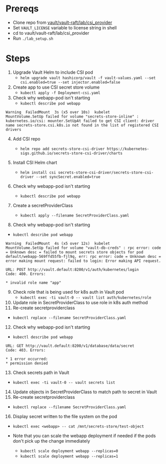 # Prereqs

* Clone repo from [vault/vault-raft/lab/csi_provider](https://github.com/jeremyaranas-hashicorp/minikube/tree/main/vault/vault-raft/lab/csi_provider)
* Set `VAULT_LICENSE` variable to license string in shell
* cd to vault/vault-raft/lab/csi_provider
* Run `./lab_setup.sh`

# Steps

1. Upgrade Vault Helm to include CSI pod
   * `helm upgrade vault hashicorp/vault -f vault-values.yaml --set csi.enabled=true --set injector.enabled=false`
2. Create app to use CSI secret store volume
   * `kubectl apply -f Deployment-csi.yaml`
3. Check why webapp-pod isn't starting
   * `kubectl describe pod webapp`
 
```
Warning  FailedMount  3s (x5 over 10s)  kubelet            MountVolume.SetUp failed for volume "secrets-store-inline" : kubernetes.io/csi: mounter.SetUpAt failed to get CSI client: driver name secrets-store.csi.k8s.io not found in the list of registered CSI drivers
```

4. Add CSI repo
   * `helm repo add secrets-store-csi-driver https://kubernetes-sigs.github.io/secrets-store-csi-driver/charts`
5. Install CSI Helm chart
   * `helm install csi secrets-store-csi-driver/secrets-store-csi-driver --set syncSecret.enabled=true`

6. Check why webapp-pod isn't starting
   * `kubectl describe pod webapp`
7. Create a secretProviderClass
   * `kubectl apply --filename SecretProviderClass.yaml`
8.  Check why webapp-pod isn't starting
   * `kubectl describe pod webapp`
     
```
Warning  FailedMount  4s (x5 over 12s)  kubelet            MountVolume.SetUp failed for volume "vault-db-creds" : rpc error: code = Unknown desc = failed to mount secrets store objects for pod default/webapp-569ffd55fb-fjl9q, err: rpc error: code = Unknown desc = error making mount request: failed to login: Error making API request.

URL: POST http://vault.default:8200/v1/auth/kubernetes/login
Code: 400. Errors:

* invalid role name "app"
```
9. Check role that is being used for k8s auth in Vault pod
   * `kubectl exec -ti vault-0 -- vault list auth/kubernetes/role`
10. Update role in SecretProviderClass to use role in k8s auth method
11. Re-create secretproviderclass
   * `kubectl replace --filename SecretProviderClass.yaml`
12. Check why webapp-pod isn't starting
   * `kubectl describe pod webapp`

```
URL: GET http://vault.default:8200/v1/database/data/secret
Code: 403. Errors:

* 1 error occurred:
* permission denied 
```

13. Check secrets path in Vault
   * `kubectl exec -ti vault-0 -- vault secrets list`
14. Update objects in SecretProviderClass to match path to secret in Vault
15. Re-create secretproviderclass
   * `kubectl replace --filename SecretProviderClass.yaml`
16. Display secret written to the file system on the pod
  * `kubectl exec <webapp> -- cat /mnt/secrets-store/test-object`

* Note that you can scale the webapp deployment if needed if the pods don't pick up the change immediately 
  * `kubectl scale deployment webapp --replicas=0`
  * `kubectl scale deployment webapp --replicas=1`